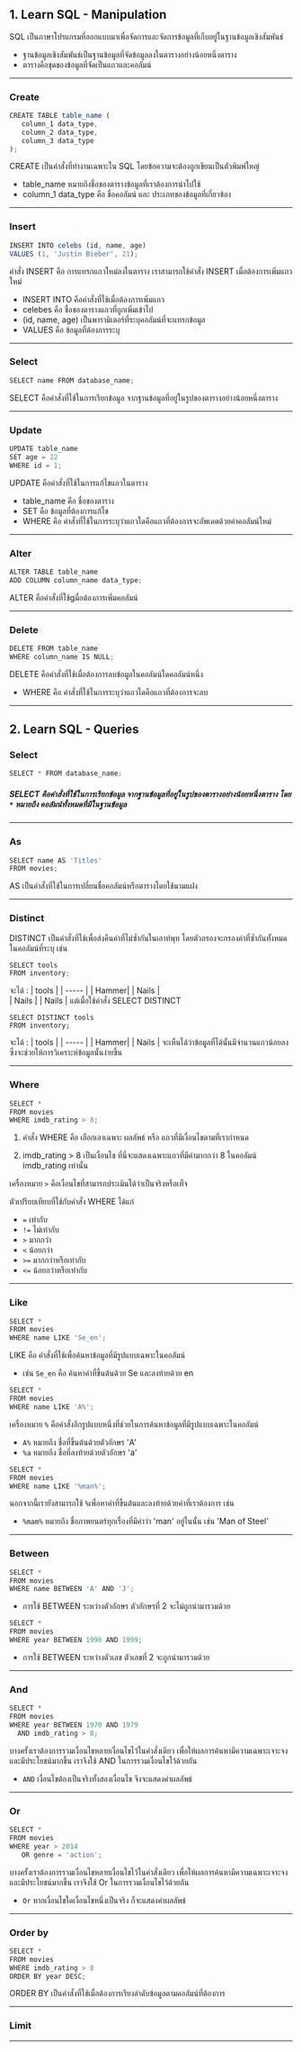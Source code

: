 ## 1. Learn SQL - Manipulation
SQL เป็นภาษาโปรแกรมที่ออกแบบมาเพื่อจัดการและจัดการข้อมูลที่เก็บอยู่ในฐานข้อมูลเชิงสัมพันธ์
+ ฐานข้อมูลเชิงสัมพันธ์เป็นฐานข้อมูลที่จัดข้อมูลลงในตารางอย่างน้อยหนึ่งตาราง
+ ตารางคือชุดของข้อมูลที่จัดเป็นแถวและคอลัมน์

___
### Create
```js
CREATE TABLE table_name (
   column_1 data_type, 
   column_2 data_type, 
   column_3 data_type
);
```
 CREATE  เป็นคำสั่งที่ทำงานเฉพาะใน SQL โดยข้อความจะต้องถูกเขียนเป็นตัวพิมพ์ใหญ่
+ table_name หมายถึงชื่อของตารางข้อมูลที่เราต้องการนำไปใช้
+ column_1 data_type คือ ชื่อคอลัมน์ และ ประเภทของข้อมูลที่เกี่ยวข้อง
___
### Insert
```js
INSERT INTO celebs (id, name, age) 
VALUES (1, 'Justin Bieber', 21);
```
คำสั่ง INSERT คือ การแทรกแถวใหม่ลงในตาราง เราสามารถใช้คำสั่ง INSERT เมื่อต้องการเพิ่มแถวใหม่
+ INSERT INTO คือคำสั่งที่ใช้เมื่อต้องการเพิ่มแถว
+ celebes คือ ชื่อของตารางแถวที่ถูกเพิ่มเข้าไป
+ (id, name, age) เป็นพารามิเตอร์ที่ระบุคอลัมน์ที่จะแทรกข้อมูล
+ VALUES คือ ข้อมูลที่ต้องการระบุ
___
### Select
```js
SELECT name FROM database_name;
``` 
SELECT คือคำสั่งที่ใช้ในการเรียกข้อมูล จากฐานข้อมูลที่อยู่ในรูปของตารางอย่างน้อยหนึ่งตาราง
___
### Update
```js
UPDATE table_name 
SET age = 22
WHERE id = 1;
```
 UPDATE คือคำสั่งที่ใช้ในการแก้ไขแถวในตาราง
+ table_name  คือ ชื่อของตาราง
+ SET คือ ข้อมูลที่ต้องการแก้ไข
+ WHERE คือ คำสั่งที่ใช้ในการระบุว่าแถวใดคือแถวที่ต้องการจะอัพเดตด้วยค่าคอลัมน์ใหม่
___
### Alter
```js
ALTER TABLE table_name 
ADD COLUMN column_name data_type;
```
 ALTER คือคำสั่งที่ใช้gมื่อต้องการเพิ่มคอลัมน์
___
### Delete
```js
DELETE FROM table_name 
WHERE column_name IS NULL;
```
DELETE คือคำสั่งที่ใช้เมื่อต้องการลบข้อมูลในคอลัมน์ใดคอลัมน์หนึ่ง
+ WHERE คือ คำสั่งที่ใช้ในการระบุว่าแถวใดคือแถวที่ต้องการจะลบ


---

##  2. Learn SQL - Queries
### Select 
```js
SELECT * FROM database_name;
``` 
##### SELECT คือคำสั่งที่ใช้ในการเรียกข้อมูล จากฐานข้อมูลที่อยู่ในรูปของตารางอย่างน้อยหนึ่งตาราง โดย `*` หมายถึง คอลัมน์ทั้งหมดที่มีในฐานข้อมูล
 
___
### As
```js
SELECT name AS 'Titles'
FROM movies;
```
AS เป็นคำสั่งที่ใช้ในการเปลี่ยนชื่อคอลัมน์หรือตารางโดยใช้นามแฝง

___
### Distinct
 DISTINCT เป็นคำสั่งที่ใช้เพื่อส่งคืนค่าที่ไม่ซ้ำกันในเอาท์พุท โดยตัวกรองจะกรองค่าที่ซ้ำกันทั้งหมดในคอลัมน์ที่ระบุ เช่น
```js
SELECT tools 
FROM inventory;
```
จะได้ :
| tools | 
| ----- | 
| Hammer|
| Nails |  
| Nails | 
| Nails | 
แต่เมื่อใช้คำสั่ง SELECT DISTINCT 
```
SELECT DISTINCT tools 
FROM inventory;
```
จะได้ :
| tools | 
| ----- | 
| Hammer|
| Nails |
จะเห็นได้ว่าข้อมูลที่ได้นั้นมีจำนวนแถวน้อยลง ซึ่งจะช่วยให้การวิเคราะห์ข้อมูลนั้นง่ายขึ้น
___
### Where
```js
SELECT *
FROM movies
WHERE imdb_rating > 8;
```
1. คำสั่ง WHERE คือ เลือกเอาเฉพาะ ผลลัพธ์ หรือ แถวที่มีเงื่อนไขตามที่เรากำหนด

2. imdb_rating > 8 เป็นเงื่อนไข ที่นี่จะแสดงเฉพาะแถวที่มีค่ามากกว่า 8 ในคอลัมน์ imdb_rating เท่านั้น

 เครื่องหมาย `>` คือเงื่อนไขที่สามารถประเมินได้ว่าเป็นจริงหรือเท็จ

 ตัวเปรียบเทียบที่ใช้กับคำสั่ง WHERE ได้แก่

+ `=`  เท่ากับ
+ `!=` ไม่เท่ากับ
+ `>` มากกว่า
+ `<`  น้อยกว่า
+ `>=` มากกว่าหรือเท่ากับ
+ `<=` น้อยกว่าหรือเท่ากับ
---
### Like 
```js
SELECT * 
FROM movies
WHERE name LIKE 'Se_en';
```
LIKE คือ คำสั่งที่ใช้เพื่อค้นหาข้อมูลที่มีรูปแบบเฉพาะในคอลัมน์
+ เช่น `Se_en` คือ ค้นหาคำที่ขึ้นต้นด้วย Se และลงท้ายด้วย en
```js
SELECT * 
FROM movies
WHERE name LIKE 'A%';
```
เครื่องหมาย `%` คือคำสั่งอีกรูปแบบหนึ่งที่ช่วยในการค้นหาข้อมูลที่มีรูปแบบเฉพาะในคอลัมน์
+ `A%` หมายถึง ชื่อที่ขึ้นต้นด้วยตัวอักษร 'A' 
+ `%a` หมายถึง ชื่อที่ลงท้ายด้วยตัวอักษร 'a'
```js
SELECT * 
FROM movies 
WHERE name LIKE '%man%';
```
นอกจากนี้เรายังสามารถใช้ `%`เพื่อหาคำที่ขึ้นต้นและลงท้ายด้วยคำที่เราต้องการ เช่น
+ `%mam%` หมายถึง ชื่อภาพยนตร์ทุกเรื่องที่มีคำว่า 'man' อยู่ในนั้น เช่น 'Man of Steel'
___
### Between 
```js
SELECT *
FROM movies
WHERE name BETWEEN 'A' AND 'J';
```
+ การใช้ BETWEEN ระหว่างตัวอักษร ตัวอักษรที่ 2 จะไม่ถูกนำมารวมด้วย
```js
SELECT *
FROM movies
WHERE year BETWEEN 1990 AND 1999;
```
+ การใช้ BETWEEN ระหว่างตัวเลข ตัวเลขที่ 2 จะถูกนำมารวมด้วย
___
### And 
```js
SELECT *
FROM movies
WHERE year BETWEEN 1970 AND 1979
  AND imdb_rating > 8;
```
บางครั้งเราต้องการรวมเงื่อนไขหลายเงื่อนไขไว้ในคำสั่งเดียว เพื่อให้ผลการค้นหามีความเฉพาะเจาะจงและมีประโยชน์มากขึ้น เราจึงใช้ AND ในการรวมเงื่อนไขไว้ด้วยกัน
+ `AND` เงื่อนไขต้องเป็นจริงทั้งสองเงื่อนไข จึงจะแสดงค่าผลลัพธ์
___
### Or 
```js
SELECT *
FROM movies
WHERE year > 2014
   OR genre = 'action';
```
บางครั้งเราต้องการรวมเงื่อนไขหลายเงื่อนไขไว้ในคำสั่งเดียว เพื่อให้ผลการค้นหามีความเฉพาะเจาะจงและมีประโยชน์มากขึ้น เราจึงใช้ Or ในการรวมเงื่อนไขไว้ด้วยกัน
+ `Or` หากเงื่อนไขใดเงื่อนไขหนึ่งเป็นจริง ก็จะแสดงค่าผลลัพธ์
___
### Order by
```js
SELECT *
FROM movies
WHERE imdb_rating > 8
ORDER BY year DESC;
```
ORDER BY เป็นคำสั่งที่ใช้เมื่อต้องการเรียงลำดับข้อมูลตามคอลัมน์ที่ต้องการ
___
### Limit 


---



